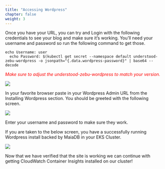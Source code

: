 ```yaml
---
title: "Accessing Wordpress"
chapter: false
weight: 3
---
```


Once you have your URL, you can try and Login with the following credentials to see your blog and make sure it’s working. You’ll need your username and password so run the following command to get those. 


```
echo Username: user
  echo Password: $(kubectl get secret --namespace default understood-zebu-wordpress -o jsonpath="{.data.wordpress-password}" | base64 --decode
```
<i><font color="red"> Make sure to adjust the understood-zebu-wordpress to match your version.</font> </i>

<img src="/images/ekscwci/wplogin.png">


In your favorite browser paste in your Wordpress Admin URL from the Installing Wordpress section.  You should be greeted with the following screen.

<img src="/images/ekscwci/wploginpage.png">


Enter your username and password to make sure they work. 

If you are taken to the below screen, you have a successfully running Wordpress install backed by MaiaDB in your EKS Cluster. 

<img src="/images/ekscwci/wpdashboard.png">

Now that we have verified that the site is working we can continue with getting CloudWatch Container Insights installed on our cluster! 

